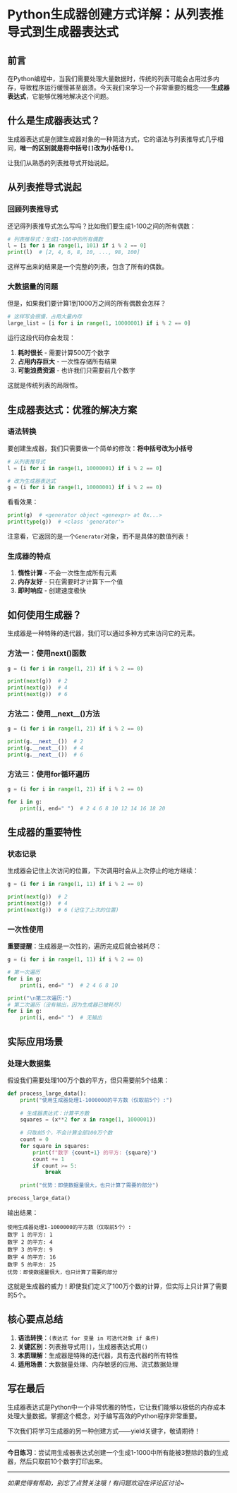 # Python生成器创建方式详解：从列表推导式到生成器表达式

## 前言

在Python编程中，当我们需要处理大量数据时，传统的列表可能会占用过多内存，导致程序运行缓慢甚至崩溃。今天我们来学习一个非常重要的概念——**生成器表达式**，它能够优雅地解决这个问题。

## 什么是生成器表达式？

生成器表达式是创建生成器对象的一种简洁方式，它的语法与列表推导式几乎相同，**唯一的区别就是将中括号`[]`改为小括号`()`**。

让我们从熟悉的列表推导式开始说起。

## 从列表推导式说起

### 回顾列表推导式

还记得列表推导式怎么写吗？比如我们要生成1-100之间的所有偶数：

```python
# 列表推导式：生成1-100中的所有偶数
l = [i for i in range(1, 101) if i % 2 == 0]
print(l)  # [2, 4, 6, 8, 10, ..., 98, 100]
```

这样写出来的结果是一个完整的列表，包含了所有的偶数。

### 大数据量的问题

但是，如果我们要计算1到1000万之间的所有偶数会怎样？

```python
# 这样写会很慢，占用大量内存
large_list = [i for i in range(1, 10000001) if i % 2 == 0]
```

运行这段代码你会发现：
1. **耗时很长** - 需要计算500万个数字
2. **占用内存巨大** - 一次性存储所有结果
3. **可能浪费资源** - 也许我们只需要前几个数字

这就是传统列表的局限性。

## 生成器表达式：优雅的解决方案

### 语法转换

要创建生成器，我们只需要做一个简单的修改：**将中括号改为小括号**

```python
# 从列表推导式
l = [i for i in range(1, 10000001) if i % 2 == 0]

# 改为生成器表达式
g = (i for i in range(1, 10000001) if i % 2 == 0)
```

看看效果：

```python
print(g)  # <generator object <genexpr> at 0x...>
print(type(g))  # <class 'generator'>
```

注意看，它返回的是一个`Generator`对象，而不是具体的数值列表！

### 生成器的特点

1. **惰性计算** - 不会一次性生成所有元素
2. **内存友好** - 只在需要时才计算下一个值
3. **即时响应** - 创建速度极快

## 如何使用生成器？

生成器是一种特殊的迭代器，我们可以通过多种方式来访问它的元素。

### 方法一：使用next()函数

```python
g = (i for i in range(1, 21) if i % 2 == 0)

print(next(g))  # 2
print(next(g))  # 4
print(next(g))  # 6
```

### 方法二：使用__next__()方法

```python
g = (i for i in range(1, 21) if i % 2 == 0)

print(g.__next__())  # 2
print(g.__next__())  # 4
print(g.__next__())  # 6
```

### 方法三：使用for循环遍历

```python
g = (i for i in range(1, 21) if i % 2 == 0)

for i in g:
    print(i, end=" ")  # 2 4 6 8 10 12 14 16 18 20
```

## 生成器的重要特性

### 状态记录

生成器会记住上次访问的位置，下次调用时会从上次停止的地方继续：

```python
g = (i for i in range(1, 11) if i % 2 == 0)

print(next(g))  # 2
print(next(g))  # 4
print(next(g))  # 6 (记住了上次的位置)
```

### 一次性使用

**重要提醒**：生成器是一次性的，遍历完成后就会被耗尽：

```python
g = (i for i in range(1, 11) if i % 2 == 0)

# 第一次遍历
for i in g:
    print(i, end=" ")  # 2 4 6 8 10

print("\n第二次遍历:")
# 第二次遍历（没有输出，因为生成器已被耗尽）
for i in g:
    print(i, end=" ")  # 无输出
```

## 实际应用场景

### 处理大数据集

假设我们需要处理100万个数的平方，但只需要前5个结果：

```python
def process_large_data():
    print("使用生成器处理1-1000000的平方数（仅取前5个）:")
    
    # 生成器表达式：计算平方数
    squares = (x**2 for x in range(1, 1000001))
    
    # 只取前5个，不会计算全部100万个数
    count = 0
    for square in squares:
        print(f"数字 {count+1} 的平方: {square}")
        count += 1
        if count >= 5:
            break
    
    print("优势：即使数据量很大，也只计算了需要的部分")

process_large_data()
```

输出结果：
```
使用生成器处理1-1000000的平方数（仅取前5个）:
数字 1 的平方: 1
数字 2 的平方: 4
数字 3 的平方: 9
数字 4 的平方: 16
数字 5 的平方: 25
优势：即使数据量很大，也只计算了需要的部分
```

这就是生成器的威力！即使我们定义了100万个数的计算，但实际上只计算了需要的5个。

## 核心要点总结

1. **语法转换**：`(表达式 for 变量 in 可迭代对象 if 条件)`
2. **关键区别**：列表推导式用`[]`，生成器表达式用`()`
3. **本质理解**：生成器是特殊的迭代器，具有迭代器的所有特性
4. **适用场景**：大数据量处理、内存敏感的应用、流式数据处理

## 写在最后

生成器表达式是Python中一个非常优雅的特性，它让我们能够以极低的内存成本处理大量数据。掌握这个概念，对于编写高效的Python程序非常重要。

下次我们将学习生成器的另一种创建方式——yield关键字，敬请期待！

---

**今日练习**：尝试用生成器表达式创建一个生成1-1000中所有能被3整除的数的生成器，然后只取前10个数字打印出来。

---

*如果觉得有帮助，别忘了点赞关注哦！有问题欢迎在评论区讨论~*
